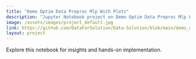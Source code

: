 ```yaml
---
title: "Demo Optim Data Preproc Mlp With Plots"
description: "Jupyter Notebook project on Demo Optim Data Preproc Mlp With Plots."
image: /assets/images/project_default.jpg
link: https://github.com/DataForSolution/Data-Solution/blob/main/demo_optim_data_preproc_MLP_with_plots.ipynb
layout: project
---
```


Explore this notebook for insights and hands-on implementation.
